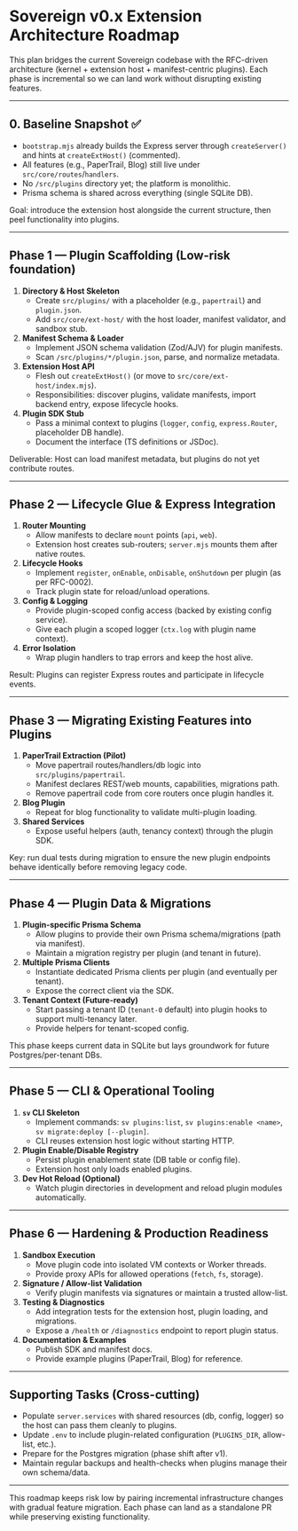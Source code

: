 # Sovereign v0.x Extension Architecture Roadmap

This plan bridges the current Sovereign codebase with the RFC-driven architecture (kernel + extension host + manifest-centric plugins). Each phase is incremental so we can land work without disrupting existing features.

---

## 0. Baseline Snapshot ✅
- `bootstrap.mjs` already builds the Express server through `createServer()` and hints at `createExtHost()` (commented).
- All features (e.g., PaperTrail, Blog) still live under `src/core/routes`/`handlers`.
- No `/src/plugins` directory yet; the platform is monolithic.
- Prisma schema is shared across everything (single SQLite DB).

Goal: introduce the extension host alongside the current structure, then peel functionality into plugins.

---

## Phase 1 — Plugin Scaffolding (Low-risk foundation)
1. **Directory & Host Skeleton**
   - Create `src/plugins/` with a placeholder (e.g., `papertrail`) and `plugin.json`.
   - Add `src/core/ext-host/` with the host loader, manifest validator, and sandbox stub.
2. **Manifest Schema & Loader**
   - Implement JSON schema validation (Zod/AJV) for plugin manifests.
   - Scan `/src/plugins/*/plugin.json`, parse, and normalize metadata.
3. **Extension Host API**
   - Flesh out `createExtHost()` (or move to `src/core/ext-host/index.mjs`).
   - Responsibilities: discover plugins, validate manifests, import backend entry, expose lifecycle hooks.
4. **Plugin SDK Stub**
   - Pass a minimal context to plugins (`logger`, `config`, `express.Router`, placeholder DB handle).
   - Document the interface (TS definitions or JSDoc).

Deliverable: Host can load manifest metadata, but plugins do not yet contribute routes.

---

## Phase 2 — Lifecycle Glue & Express Integration
1. **Router Mounting**
   - Allow manifests to declare `mount` points (`api`, `web`).
   - Extension host creates sub-routers; `server.mjs` mounts them after native routes.
2. **Lifecycle Hooks**
   - Implement `register`, `onEnable`, `onDisable`, `onShutdown` per plugin (as per RFC-0002).
   - Track plugin state for reload/unload operations.
3. **Config & Logging**
   - Provide plugin-scoped config access (backed by existing config service).
   - Give each plugin a scoped logger (`ctx.log` with plugin name context).
4. **Error Isolation**
   - Wrap plugin handlers to trap errors and keep the host alive.

Result: Plugins can register Express routes and participate in lifecycle events.

---

## Phase 3 — Migrating Existing Features into Plugins
1. **PaperTrail Extraction (Pilot)**
   - Move papertrail routes/handlers/db logic into `src/plugins/papertrail`.
   - Manifest declares REST/web mounts, capabilities, migrations path.
   - Remove papertrail code from core routers once plugin handles it.
2. **Blog Plugin**
   - Repeat for blog functionality to validate multi-plugin loading.
3. **Shared Services**
   - Expose useful helpers (auth, tenancy context) through the plugin SDK.

Key: run dual tests during migration to ensure the new plugin endpoints behave identically before removing legacy code.

---

## Phase 4 — Plugin Data & Migrations
1. **Plugin-specific Prisma Schema**
   - Allow plugins to provide their own Prisma schema/migrations (path via manifest).
   - Maintain a migration registry per plugin (and tenant in future).
2. **Multiple Prisma Clients**
   - Instantiate dedicated Prisma clients per plugin (and eventually per tenant).
   - Expose the correct client via the SDK.
3. **Tenant Context (Future-ready)**
   - Start passing a tenant ID (`tenant-0` default) into plugin hooks to support multi-tenancy later.
   - Provide helpers for tenant-scoped config.

This phase keeps current data in SQLite but lays groundwork for future Postgres/per-tenant DBs.

---

## Phase 5 — CLI & Operational Tooling
1. **`sv` CLI Skeleton**
   - Implement commands: `sv plugins:list`, `sv plugins:enable <name>`, `sv migrate:deploy [--plugin]`.
   - CLI reuses extension host logic without starting HTTP.
2. **Plugin Enable/Disable Registry**
   - Persist plugin enablement state (DB table or config file).
   - Extension host only loads enabled plugins.
3. **Dev Hot Reload (Optional)**
   - Watch plugin directories in development and reload plugin modules automatically.

---

## Phase 6 — Hardening & Production Readiness
1. **Sandbox Execution**
   - Move plugin code into isolated VM contexts or Worker threads.
   - Provide proxy APIs for allowed operations (`fetch`, `fs`, storage).
2. **Signature / Allow-list Validation**
   - Verify plugin manifests via signatures or maintain a trusted allow-list.
3. **Testing & Diagnostics**
   - Add integration tests for the extension host, plugin loading, and migrations.
   - Expose a `/health` or `/diagnostics` endpoint to report plugin status.
4. **Documentation & Examples**
   - Publish SDK and manifest docs.
   - Provide example plugins (PaperTrail, Blog) for reference.

---

## Supporting Tasks (Cross-cutting)
- Populate `server.services` with shared resources (db, config, logger) so the host can pass them cleanly to plugins.
- Update `.env` to include plugin-related configuration (`PLUGINS_DIR`, allow-list, etc.).
- Prepare for the Postgres migration (phase shift after v1).
- Maintain regular backups and health-checks when plugins manage their own schema/data.

---

This roadmap keeps risk low by pairing incremental infrastructure changes with gradual feature migration. Each phase can land as a standalone PR while preserving existing functionality.
